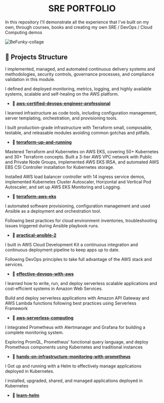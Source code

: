  <h1 align="center"> SRE PORTFOLIO </h1>

In this repository I'll demonstrate all the experience that I've built on my own, through courses, books and creating my own SRE / DevOps / Cloud Computing demos

![BeFunky-collage](https://github.com/user-attachments/assets/aff3d40a-9df3-4d06-bedb-d5387fbf6ad0)

## 🚀 Projects Structure

I implemented, managed, and automated continuous delivery systems and methodologies, security controls, governance processes, and compliance validation in this module.

I defined and deployed monitoring, metrics, logging, and highly available systems, scalable and self-healing on the AWS platform.

-   📂 [**aws\-certified\-devops\-engineer\-professional**](https://github.com/LuisCusihuaman/SRE/tree/master/aws-certified-devops-engineer-professional)

I learned infrastructure as code tools, including configuration management, server templating, orchestration, and provisioning tools.

I built production-grade infrastructure with Terraform small, composable, testable, and releasable modules avoiding common gotchas and pitfalls.

-   📂 [**terraform\-up\-and\-running**](https://github.com/LuisCusihuaman/SRE/tree/master/terraform-up-and-running)

Mastered Terraform and Kubernetes on AWS EKS, covering 50+ Kubernetes and 30+ Terraform concepts. Built a 3-tier AWS VPC network with Public and Private Node Groups, implemented AWS EKS IRSA, and automated AWS EBS CSI Controller installation for Kubernetes storage.

Installed AWS load balancer controller with 14 ingress service demos, implemented Kubernetes Cluster Autoscaler, Horizontal and Vertical Pod Autoscaler, and set up AWS EKS Monitoring and Logging.

- 📂 [**terraform-aws-eks**](https://github.com/LuisCusihuaman/SRE/tree/master/terraform-aws-eks)

I automated software provisioning, configuration management and used Ansible as a deployment and orchestration tool.

Following best practices for cloud environment inventories, troubleshooting issues triggered during Ansible playbook runs.

-   📂 [**practical-ansible-2**](https://github.com/LuisCusihuaman/SRE/tree/master/practical-ansible-2)

I built in AWS Cloud Development Kit a continuous integration and continuous deployment pipeline to keep apps up to date.

Following DevOps principles to take full advantage of the AWS stack and services.

-   📂 [**effective-devops-with-aws**](https://github.com/LuisCusihuaman/SRE/tree/master/effective-devops-with-aws)

I learned how to write, run, and deploy serverless scalable applications and cost-efficient systems in Amazon Web Services.

Build and deploy serverless applications with Amazon API Gateway and AWS Lambda functions following best practices using Serverless Framework

-   📂 [**aws-serverless-computing**](https://github.com/LuisCusihuaman/SRE/tree/master/aws-serverless-computing)

I Integrated Prometheus with Alertmanager and Grafana for building a complete monitoring system.

Exploring PromQL, Prometheus' functional query language, and deploy Prometheus components using Kubernetes and traditional instances

-   📂 [**hands-on-infrastructure-monitoring-with-prometheus**](https://github.com/LuisCusihuaman/SRE/tree/master/hands-on-infrastructure-monitoring-with-prometheus)

I Got up and running with a Helm to effectively manage applications deployed in Kubernetes.

I installed, upgraded, shared, and managed applications deployed in Kubernetes

-   📂 [**learn-helm**](https://github.com/LuisCusihuaman/SRE/tree/master/learn-helm)
